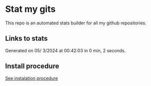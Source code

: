 # Stat my gits

This repo is an automated stats builder for all my github repositories.

## Links to stats


Generated on 05/ 3/2024 at 00:42:03 in 0 min, 2 seconds.

## Install procedure

[See instalation procedure](./src/install.md)
